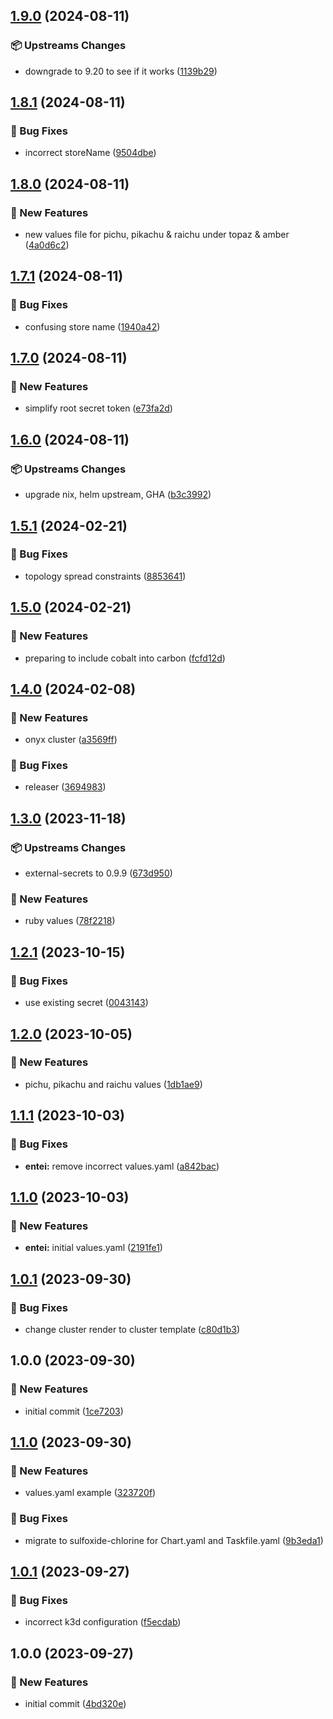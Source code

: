 ## [1.9.0](https://github.com/AtomiCloud/sulfoxide.cobalt/compare/v1.8.1...v1.9.0) (2024-08-11)


### 📦 Upstreams Changes

* downgrade to 9.20 to see if it works ([1139b29](https://github.com/AtomiCloud/sulfoxide.cobalt/commit/1139b295c37f70f5e4d594dadced11a29e89b866))

## [1.8.1](https://github.com/AtomiCloud/sulfoxide.cobalt/compare/v1.8.0...v1.8.1) (2024-08-11)


### 🐛 Bug Fixes

* incorrect storeName ([9504dbe](https://github.com/AtomiCloud/sulfoxide.cobalt/commit/9504dbede2ba28ef6400ed3155e569a24b4a8594))

## [1.8.0](https://github.com/AtomiCloud/sulfoxide.cobalt/compare/v1.7.1...v1.8.0) (2024-08-11)


### 🚀 New Features

* new values file for pichu, pikachu & raichu under topaz & amber ([4a0d6c2](https://github.com/AtomiCloud/sulfoxide.cobalt/commit/4a0d6c223c0e12583b59979c95a6303773230a76))

## [1.7.1](https://github.com/AtomiCloud/sulfoxide.cobalt/compare/v1.7.0...v1.7.1) (2024-08-11)


### 🐛 Bug Fixes

* confusing store name ([1940a42](https://github.com/AtomiCloud/sulfoxide.cobalt/commit/1940a4206e5fa49455ec73fa795199c3e6b9bd7b))

## [1.7.0](https://github.com/AtomiCloud/sulfoxide.cobalt/compare/v1.6.0...v1.7.0) (2024-08-11)


### 🚀 New Features

* simplify root secret token ([e73fa2d](https://github.com/AtomiCloud/sulfoxide.cobalt/commit/e73fa2d3cbcdaef34e9f3cf3ea2ee4c24246a05b))

## [1.6.0](https://github.com/AtomiCloud/sulfoxide.cobalt/compare/v1.5.1...v1.6.0) (2024-08-11)


### 📦 Upstreams Changes

* upgrade nix, helm upstream, GHA ([b3c3992](https://github.com/AtomiCloud/sulfoxide.cobalt/commit/b3c39924412fc9efa0f1a28ff3e4bb60547593f5))

## [1.5.1](https://github.com/AtomiCloud/sulfoxide.cobalt/compare/v1.5.0...v1.5.1) (2024-02-21)


### 🐛 Bug Fixes

* topology spread constraints ([8853641](https://github.com/AtomiCloud/sulfoxide.cobalt/commit/8853641eaf5451a15b9149820e307cb9cc473236))

## [1.5.0](https://github.com/AtomiCloud/sulfoxide.cobalt/compare/v1.4.0...v1.5.0) (2024-02-21)


### 🚀 New Features

* preparing to include cobalt into carbon ([fcfd12d](https://github.com/AtomiCloud/sulfoxide.cobalt/commit/fcfd12db252a8dc463472da7ecf40aa6089ed73a))

## [1.4.0](https://github.com/AtomiCloud/sulfoxide.cobalt/compare/v1.3.0...v1.4.0) (2024-02-08)


### 🚀 New Features

* onyx cluster ([a3569ff](https://github.com/AtomiCloud/sulfoxide.cobalt/commit/a3569ffdf15f7814c87b8f91a8a9ecfb74fcc060))


### 🐛 Bug Fixes

* releaser ([3694983](https://github.com/AtomiCloud/sulfoxide.cobalt/commit/3694983c2f2939c4306f9a4d70bbd4277f3eec5e))

## [1.3.0](https://github.com/AtomiCloud/sulfoxide.cobalt/compare/v1.2.1...v1.3.0) (2023-11-18)


### 📦 Upstreams Changes

* external-secrets to 0.9.9 ([673d950](https://github.com/AtomiCloud/sulfoxide.cobalt/commit/673d950b5dae7ce58d81c9174eab8d4ef75e10fb))


### 🚀 New Features

* ruby values ([78f2218](https://github.com/AtomiCloud/sulfoxide.cobalt/commit/78f22183a6a7b1f90029229fabc0735a4e8bbf3c))

## [1.2.1](https://github.com/AtomiCloud/sulfoxide.cobalt/compare/v1.2.0...v1.2.1) (2023-10-15)


### 🐛 Bug Fixes

* use existing secret ([0043143](https://github.com/AtomiCloud/sulfoxide.cobalt/commit/004314363c354b8d4ad203d7695a2b5f62ecec72))

## [1.2.0](https://github.com/AtomiCloud/sulfoxide.cobalt/compare/v1.1.1...v1.2.0) (2023-10-05)


### 🚀 New Features

* pichu, pikachu and raichu values ([1db1ae9](https://github.com/AtomiCloud/sulfoxide.cobalt/commit/1db1ae9079ede10f7e711d09531df65443f9eb91))

## [1.1.1](https://github.com/AtomiCloud/sulfoxide.cobalt/compare/v1.1.0...v1.1.1) (2023-10-03)


### 🐛 Bug Fixes

* **entei:** remove incorrect values.yaml ([a842bac](https://github.com/AtomiCloud/sulfoxide.cobalt/commit/a842bac121247c89148da530c64cdb30bf783e09))

## [1.1.0](https://github.com/AtomiCloud/sulfoxide.cobalt/compare/v1.0.1...v1.1.0) (2023-10-03)


### 🚀 New Features

* **entei:** initial values.yaml ([2191fe1](https://github.com/AtomiCloud/sulfoxide.cobalt/commit/2191fe1dd2e3d0b1bd00d88389a7f84754ebcd6d))

## [1.0.1](https://github.com/AtomiCloud/sulfoxide.cobalt/compare/v1.0.0...v1.0.1) (2023-09-30)


### 🐛 Bug Fixes

* change cluster render to cluster template ([c80d1b3](https://github.com/AtomiCloud/sulfoxide.cobalt/commit/c80d1b3aa7d1eefae0c7bd2c1757978e5d7de2fa))

## 1.0.0 (2023-09-30)


### 🚀 New Features

* initial commit ([1ce7203](https://github.com/AtomiCloud/sulfoxide.cobalt/commit/1ce720327fc3d1bd10bd21b6f8d5042dc202dd96))

## [1.1.0](https://github.com/AtomiCloud/sulfoxide.chlorine/compare/v1.0.1...v1.1.0) (2023-09-30)


### 🚀 New Features

* values.yaml example ([323720f](https://github.com/AtomiCloud/sulfoxide.chlorine/commit/323720fc32f4f05d58cafe3ecaa12a7a7ec4dfdd))


### 🐛 Bug Fixes

* migrate to sulfoxide-chlorine for Chart.yaml and Taskfile.yaml ([9b3eda1](https://github.com/AtomiCloud/sulfoxide.chlorine/commit/9b3eda1524b02ae9ff2a82fcc227bb8d2f6e4b9c))

## [1.0.1](https://github.com/AtomiCloud/sulfoxide.chlorine/compare/v1.0.0...v1.0.1) (2023-09-27)


### 🐛 Bug Fixes

* incorrect k3d configuration ([f5ecdab](https://github.com/AtomiCloud/sulfoxide.chlorine/commit/f5ecdab1de6097ee04e32afe9337feb2bd2d6821))

## 1.0.0 (2023-09-27)


### 🚀 New Features

* initial commit ([4bd320e](https://github.com/AtomiCloud/sulfoxide.chlorine/commit/4bd320e576c1afee2e23ab0ff6409d906ec1defd))
